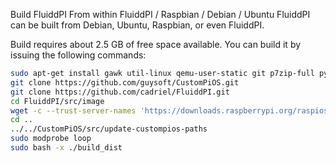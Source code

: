 Build FluiddPI From within FluiddPI / Raspbian / Debian / Ubuntu
FluiddPI can be built from Debian, Ubuntu, Raspbian, or even FluiddPI.

Build requires about 2.5 GB of free space available. You can build it by issuing the following commands:

```bash
sudo apt-get install gawk util-linux qemu-user-static git p7zip-full python3
git clone https://github.com/guysoft/CustomPiOS.git
git clone https://github.com/cadriel/FluiddPI.git
cd FluiddPI/src/image
wget -c --trust-server-names 'https://downloads.raspberrypi.org/raspios_lite_armhf_latest'
cd ..
../../CustomPiOS/src/update-custompios-paths
sudo modprobe loop
sudo bash -x ./build_dist
```
